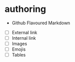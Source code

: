 # authoring
- Github Flavoured Markdown
- [ ] External link
- [ ] Internal link
- [ ] Images
- [ ] Emojis
- [ ] Tables
